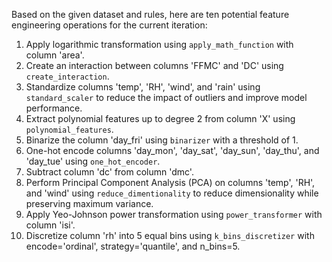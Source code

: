 Based on the given dataset and rules, here are ten potential feature engineering operations for the current iteration:

1. Apply logarithmic transformation using `apply_math_function` with column 'area'.
2. Create an interaction between columns 'FFMC' and 'DC' using `create_interaction`.
3. Standardize columns 'temp', 'RH', 'wind', and 'rain' using `standard_scaler` to reduce the impact of outliers and improve model performance.
4. Extract polynomial features up to degree 2 from column 'X' using `polynomial_features`.
5. Binarize the column 'day_fri' using `binarizer` with a threshold of 1.
6. One-hot encode columns 'day_mon', 'day_sat', 'day_sun', 'day_thu', and 'day_tue' using `one_hot_encoder`.
7. Subtract column 'dc' from column 'dmc'.
8. Perform Principal Component Analysis (PCA) on columns 'temp', 'RH', and 'wind' using `reduce_dimentionality` to reduce dimensionality while preserving maximum variance.
9. Apply Yeo-Johnson power transformation using `power_transformer` with column 'isi'.
10. Discretize column 'rh' into 5 equal bins using `k_bins_discretizer` with encode='ordinal', strategy='quantile', and n_bins=5.